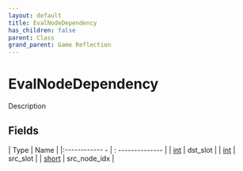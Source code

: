 ```yaml
---
layout: default
title: EvalNodeDependency
has_children: false
parent: Class
grand_parent: Game Reflection
---
```

# EvalNodeDependency
Description 

## Fields
| Type | Name |
|:------------ - | : -------------- |
| [int](game-reflection/enums/int.md) | dst_slot |
| [int](game-reflection/enums/int.md) | src_slot |
| [short](game-reflection/components/short.md) | src_node_idx |
